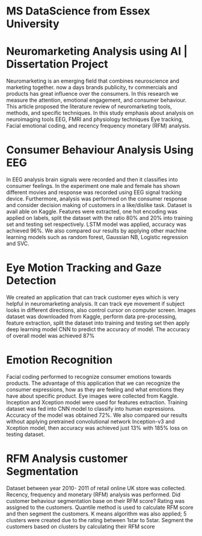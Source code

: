 # MS DataScience from Essex University
# Neuromarketing Analysis using AI | Dissertation Project

Neuromarketing is an emerging field that combines neuroscience and marketing together. now a days brands publicity, tv commercials and products has great influence over the consumers. In this research we measure the attention, emotional engagement, and consumer behaviour. 
This article proposed the literature review of neuromarketing tools, methods, and specific techniques. In this study emphasis about analysis on neuroimaging tools EEG, FMRI and physiology techniques Eye tracking, Facial emotional coding, and recency frequency monetary (RFM) analysis. 

# Consumer Behaviour Analysis Using EEG
In EEG analysis brain signals were recorded and then it classifies into consumer feelings. In the experiment one male and female has shown different movies and response was recorded using EEG signal tracking device. Furthermore, analysis was performed on the consumer response and consider decision making of customers in a like/dislike task. Dataset is avail able on Kaggle. Features were extracted, one hot encoding was applied on labels, split the dataset with the ratio 80% and 20% into training set and testing set respectively. LSTM model was applied, accuracy was achieved 96%. We also compared our results by applying other machine learning models such as random forest, Gaussian NB, Logistic regression and SVC.

# Eye Motion Tracking and Gaze Detection
We created an application that can track customer eyes which is very helpful in neuromarketing analysis. It can track eye movement if subject looks in different directions, also control cursor on computer screen. Images dataset was downloaded from Kaggle, perform data pre-processing, feature extraction, split the dataset into training and testing set then apply deep learning model CNN to predict the accuracy of model. The accuracy of overall model was achieved 87%

# Emotion Recognition
Facial coding performed to recognize consumer emotions towards products. The advantage of this application that we can recognize the consumer expressions, how as they are feeling and what emotions they have about specific product. Eye images were collected from Kaggle. Inception and Xception model were used for features extraction. Training dataset was fed into CNN model to classify into human expressions. Accuracy of the model was obtained 72%. We also compared our results without applying pretrained convolutional network Inception-v3 and Xception model, then accuracy was achieved just 13% with 185% loss on testing dataset. 

# RFM Analysis customer Segmentation
Dataset between year 2010- 2011 of retail online UK store was collected. Recency, frequency and monetary (RFM) analysis was performed. Did customer behaviour segmentation base on their RFM score? Rating was assigned to the customers. Quantile method is used to calculate RFM score and then segment the customers. K means algorithm was also applied; 5 clusters were created due to the rating between 1star to 5star. Segment the customers based on clusters by calculating their RFM score

